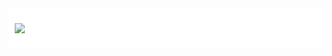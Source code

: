 <div style="background-color: #ffffff; padding: 10px;">


[![](https://mermaid.ink/img/pako:eNp9VE1v4jAQ_SuWzykktBCSQ6V-7GmFWomellSRkwzBIrFZ2ymf-e87JgFSqDYcmLwZvzd-M7CnqcyAhnReyHW6YMqQj9dIEHx0leSKrRYkLTgIoxvUPomUS74qtnHC0iWIbBbR5xYiLRSSJ64SkRCHPL-8TSL6eTleSiFjBSsZN8x4fIIQsVArRgq-BPKrZLw4H0XWSFy1tmaxZSu4WcwmbUA4kFUep1IISE1H9xIpWRlQ-33zXdeXzJk5S-JMor645NAepCws8xcozQyXP2RL0Jrl0LHr2PhtE4zHWPfN2Fv1mPFLGkWkMCw1pIv9R_Any2CDVxasiA1TOXTVd1gOetnpsGQ7KU5O3lC2e3F393iI6Pvb9IP0T730T27wrF8J_rcCjMi-TYdks9k4hBmjeIIT0C2whmSBe3R8q0lED818GrUmtmLvaD7X5nA1onPBlbFn_PbmN8xSm1MXh29rf-bEstvhdLPlcjCb_B6QJ22bZLjLU1BfPIVPq2c_1KElKCTI8He3twwRNQsoIaIhhnOpQJuI2l2psZZVRk63IqWhURU4tFplzMArZzjP8gSumPgjZfeVhnu6oaE38nuB73vBQxD4o9HYHTt0S8Ng3BuPHwZDN3DvvaE38GqH7o4Ebs_3hiPfde9tgTcMhg6FjBupJs0_Ba7DnOfYGPqWL2g4Z4VGyVzZ-zTyym6SepGVMDQcj-p_bMBudQ?type=png)](https://mermaid.live/edit#pako:eNp9VE1v4jAQ_SuWzykktBCSQ6V-7GmFWomellSRkwzBIrFZ2ymf-e87JgFSqDYcmLwZvzd-M7CnqcyAhnReyHW6YMqQj9dIEHx0leSKrRYkLTgIoxvUPomUS74qtnHC0iWIbBbR5xYiLRSSJ64SkRCHPL-8TSL6eTleSiFjBSsZN8x4fIIQsVArRgq-BPKrZLw4H0XWSFy1tmaxZSu4WcwmbUA4kFUep1IISE1H9xIpWRlQ-33zXdeXzJk5S-JMor645NAepCws8xcozQyXP2RL0Jrl0LHr2PhtE4zHWPfN2Fv1mPFLGkWkMCw1pIv9R_Any2CDVxasiA1TOXTVd1gOetnpsGQ7KU5O3lC2e3F393iI6Pvb9IP0T730T27wrF8J_rcCjMi-TYdks9k4hBmjeIIT0C2whmSBe3R8q0lED818GrUmtmLvaD7X5nA1onPBlbFn_PbmN8xSm1MXh29rf-bEstvhdLPlcjCb_B6QJ22bZLjLU1BfPIVPq2c_1KElKCTI8He3twwRNQsoIaIhhnOpQJuI2l2psZZVRk63IqWhURU4tFplzMArZzjP8gSumPgjZfeVhnu6oaE38nuB73vBQxD4o9HYHTt0S8Ng3BuPHwZDN3DvvaE38GqH7o4Ebs_3hiPfde9tgTcMhg6FjBupJs0_Ba7DnOfYGPqWL2g4Z4VGyVzZ-zTyym6SepGVMDQcj-p_bMBudQ)
</div>
